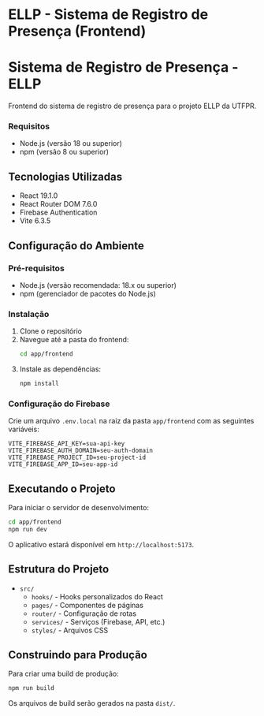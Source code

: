 # ELLP - Sistema de Registro de Presença (Frontend)
# Sistema de Registro de Presença - ELLP

Frontend do sistema de registro de presença para o projeto ELLP da UTFPR.



### Requisitos

- Node.js (versão 18 ou superior)
- npm (versão 8 ou superior)

## Tecnologias Utilizadas

- React 19.1.0
- React Router DOM 7.6.0
- Firebase Authentication
- Vite 6.3.5

## Configuração do Ambiente

### Pré-requisitos

- Node.js (versão recomendada: 18.x ou superior)
- npm (gerenciador de pacotes do Node.js)

### Instalação

1. Clone o repositório
2. Navegue até a pasta do frontend:
   ```bash
   cd app/frontend
   ```
3. Instale as dependências:
   ```bash
   npm install
   ```

### Configuração do Firebase

Crie um arquivo `.env.local` na raiz da pasta `app/frontend` com as seguintes variáveis:

```
VITE_FIREBASE_API_KEY=sua-api-key
VITE_FIREBASE_AUTH_DOMAIN=seu-auth-domain
VITE_FIREBASE_PROJECT_ID=seu-project-id
VITE_FIREBASE_APP_ID=seu-app-id
```

## Executando o Projeto

Para iniciar o servidor de desenvolvimento:

```bash
cd app/frontend
npm run dev
```

O aplicativo estará disponível em `http://localhost:5173`.

## Estrutura do Projeto

- `src/`
  - `hooks/` - Hooks personalizados do React
  - `pages/` - Componentes de páginas
  - `router/` - Configuração de rotas
  - `services/` - Serviços (Firebase, API, etc.)
  - `styles/` - Arquivos CSS

## Construindo para Produção

Para criar uma build de produção:

```bash
npm run build
```

Os arquivos de build serão gerados na pasta `dist/`.
